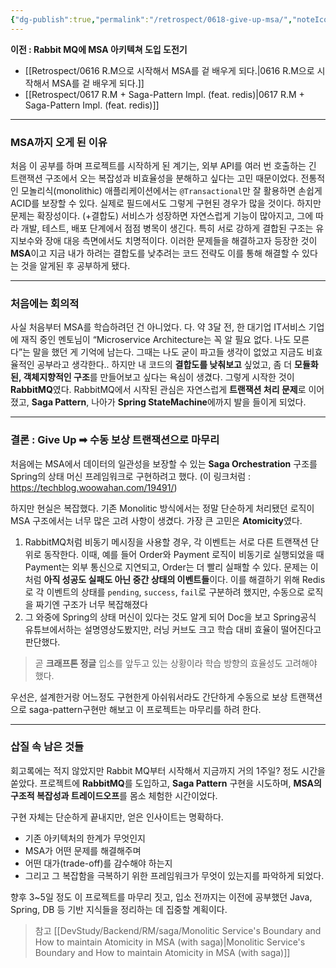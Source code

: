 ```yaml
---
{"dg-publish":true,"permalink":"/retrospect/0618-give-up-msa/","noteIcon":"","created":"2025-06-20T21:45:38.012+09:00","updated":"2025-07-13T21:30:19.863+09:00"}
---
```




**이전 : Rabbit MQ에 MSA 아키텍쳐 도입 도전기** 
- [[Retrospect/0616 R.M으로 시작해서 MSA를 겉 배우게 되다.\|0616 R.M으로 시작해서 MSA를 겉 배우게 되다.]]
- [[Retrospect/0617 R.M + Saga-Pattern Impl. (feat. redis)\|0617 R.M + Saga-Pattern Impl. (feat. redis)]]

---
### MSA까지 오게 된 이유 
처음 이 공부를 하며 프로젝트를 시작하게 된 계기는, 외부 API를 여러 번 호출하는 긴 트랜잭션 구조에서 오는 복잡성과 비효율성을 분해하고 싶다는 고민 때문이었다.
전통적인 모놀리식(monolithic) 애플리케이션에서는 `@Transactional`만 잘 활용하면 손쉽게 ACID를 보장할 수 있다. 실제로 필드에서도 그렇게 구현된 경우가 많을 것이다.
하지만 문제는 확장성이다.  (+결합도)
서비스가 성장하면 자연스럽게 기능이 많아지고, 그에 따라 개발, 테스트, 배포 단계에서 점점 병목이 생긴다. 특히 서로 강하게 결합된 구조는 유지보수와 장애 대응 측면에서도 치명적이다.
이러한 문제들을 해결하고자 등장한 것이 **MSA**이고 지금 내가 하려는 결합도를 낮추려는 코드 전략도 이를 통해 해결할 수 있다는 것을 알게된 후 공부하게 됐다.

---
### 처음에는 회의적 
사실 처음부터 MSA를 학습하려던 건 아니었다.
다. 약 3달 전, 한 대기업 IT서비스 기업에 재직 중인 멘토님이 “Microservice Architecture는 꼭 알 필요 없다. 나도 모른다”는 말을 했던 게 기억에 남는다. 그때는 나도 굳이 파고들 생각이 없었고 지금도 비효율적인 공부라고 생각한다..
하지만 내 코드의 **결합도를 낮춰보고** 싶었고, 좀 더 **모듈화된, 객체지향적인 구조**를 만들어보고 싶다는 욕심이 생겼다. 그렇게 시작한 것이 **RabbitMQ**였다.
RabbitMQ에서 시작된 관심은 자연스럽게 **트랜잭션 처리 문제**로 이어졌고, **Saga Pattern**, 나아가 **Spring StateMachine**에까지 발을 들이게 되었다.

---
### 결론 : Give Up ➡ 수동 보상 트랜잭션으로 마무리 
처음에는 MSA에서 데이터의 일관성을 보장할 수 있는 **Saga Orchestration** 구조를 Spring의 상태 머신 프레임워크로 구현하려고 했다.
(이 링크처럼 : https://techblog.woowahan.com/19491/)

하지만 현실은 복잡했다.
기존 Monolitic 방식에서는 정말 단순하게 처리됐던 로직이 MSA 구조에서는 너무 많은 고려 사항이 생겼다. 가장 큰 고민은 **Atomicity**였다.
1. RabbitMQ처럼 비동기 메시징을 사용할 경우, 각 이벤트는 서로 다른 트랜잭션 단위로 동작한다. 이때, 예를 들어 Order와 Payment 로직이 비동기로 실행되었을 때 Payment는 외부 통신으로 지연되고, Order는 더 빨리 실패할 수 있다. 문제는 이처럼 **아직 성공도 실패도 아닌 중간 상태의 이벤트들**이다. 이를 해결하기 위해 Redis로 각 이벤트의 상태를 `pending`, `success`, `fail`로 구분하려 했지만, 수동으로 로직을 짜기엔 구조가 너무 복잡해졌다
2. 그 와중에 Spring의 상태 머신이 있다는 것도 알게 되어 Doc을 보고 Spring공식 유튜브에서하는 설명영상도봤지만, 러닝 커브도 크고 학습 대비 효율이 떨어진다고 판단했다.

> 곧 **크래프톤 정글** 입소를 앞두고 있는 상황이라 학습 방향의 효율성도 고려해야 했다.

우선은, 설계한거랑 어느정도 구현한게 아쉬워서라도 간단하게 수동으로 보상 트랜잭션으로 saga-pattern구현만 해보고 이 프로젝트는 마무리를 하려 한다.

---
### 삽질 속 남은 것들 
회고록에는 적지 않았지만 Rabbit MQ부터 시작해서 지금까지 거의 1주일? 정도 시간을 쏟았다. 
프로젝트에 **RabbitMQ**를 도입하고, **Saga Pattern** 구현을 시도하며, **MSA의 구조적 복잡성과 트레이드오프**를 몸소 체험한 시간이었다.

구현 자체는 단순하게 끝내지만, 얻은 인사이트는 명확하다.
- 기존 아키텍처의 한계가 무엇인지
- MSA가 어떤 문제를 해결해주며
- 어떤 대가(trade-off)를 감수해야 하는지
- 그리고 그 복잡함을 극복하기 위한 프레임워크가 무엇이 있는지를 파악하게 되었다.

향후 3~5일 정도 이 프로젝트를 마무리 짓고, 입소 전까지는 이전에 공부했던 Java, Spring, DB 등 기반 지식들을 정리하는 데 집중할 계획이다.

> 참고 [[DevStudy/Backend/RM/saga/Monolitic Service's Boundary and How to maintain Atomicity in MSA (with saga)\|Monolitic Service's Boundary and How to maintain Atomicity in MSA (with saga)]]


